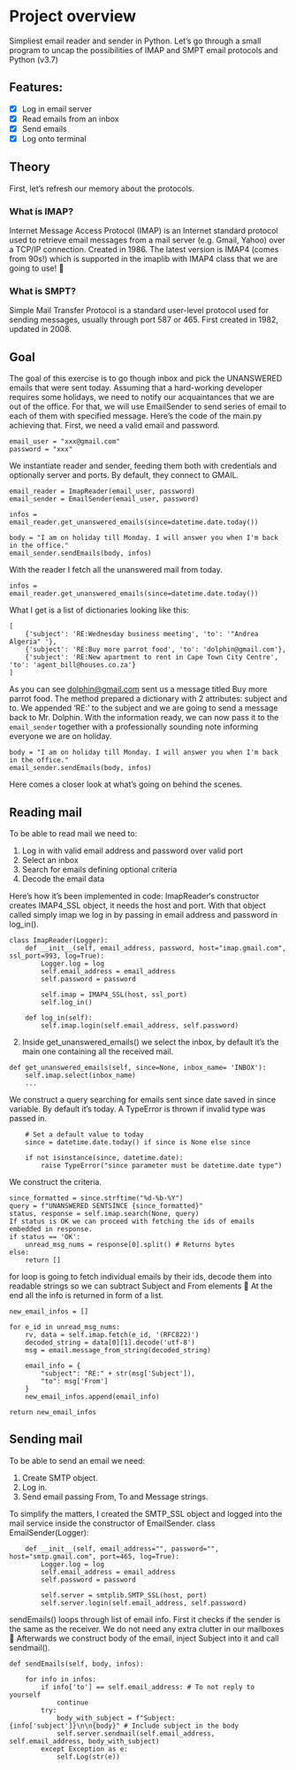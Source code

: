 # Project overview
Simpliest email reader and sender in Python.
Let’s go through a small program to uncap the possibilities of IMAP and SMPT email protocols and Python (v3.7)

## Features:
- [x] Log in email server
- [x] Read emails from an inbox
- [x] Send emails
- [x] Log onto terminal

## Theory
First, let’s refresh our memory about the protocols.
### What is IMAP?
Internet Message Access Protocol (IMAP) is an Internet standard protocol used to retrieve email messages from a mail server (e.g. Gmail, Yahoo) over a TCP/IP connection. Created in 1986. The latest version is IMAP4 (comes from 90s!) which is supported in the imaplib with IMAP4 class that we are going to use! 🙂
### What is SMPT?
Simple Mail Transfer Protocol is a standard user-level protocol used for sending messages, usually through port 587 or 465. First created in 1982, updated in 2008.

## Goal
The goal of this exercise is to go though inbox and pick the UNANSWERED emails that were sent today. Assuming that a hard-working developer requires some holidays, we need to notify our acquaintances that we are out of the office. For that, we will use EmailSender to send series of email to each of them with specified message.
Here’s the code of the main.py achieving that.
First, we need a valid email and password.
```
email_user = "xxx@gmail.com"
password = "xxx"
```
We instantiate reader and sender, feeding them both with credentials and optionally server and ports. By default, they connect to GMAIL.
```
email_reader = ImapReader(email_user, password)
email_sender = EmailSender(email_user, password)

infos = email_reader.get_unanswered_emails(since=datetime.date.today())

body = "I am on holiday till Monday. I will answer you when I'm back in the office."
email_sender.sendEmails(body, infos)
```

With the reader I fetch all the unanswered mail from today.
```
infos = email_reader.get_unanswered_emails(since=datetime.date.today())
```
What I get is a list of dictionaries looking like this:
```
[
	{'subject': 'RE:Wednesday business meeting', 'to': '"Andrea Algeria" '},
	{'subject': 'RE:Buy more parrot food', 'to': 'dolphin@gmail.com'},
	{'subject': 'RE:New apartment to rent in Cape Town City Centre', 'to': 'agent_bill@houses.co.za'}
]
```
As you can see dolphin@gmail.com sent us a message titled Buy more parrot food. The method prepared a dictionary with 2 attributes: subject and to. We appended ‘RE:’ to the subject and we are going to send a message back to Mr. Dolphin.
With the information ready, we can now pass it to the `email_sender` together with a professionally sounding note informing everyone we are on holiday.
```
body = "I am on holiday till Monday. I will answer you when I'm back in the office."
email_sender.sendEmails(body, infos)
```

Here comes a closer look at what’s going on behind the scenes.

## Reading mail
To be able to read mail we need to:
 1. Log in with valid email address and password over valid port
 2. Select an inbox
 3. Search for emails defining optional criteria
 4. Decode the email data
 
Here’s how it’s been implemented in code:
ImapReader‘s constructor creates IMAP4_SSL object, it needs the host and port. With that object called simply imap we log in by passing in email address and password in log_in().
```
class ImapReader(Logger):
    def __init__(self, email_address, password, host="imap.gmail.com", ssl_port=993, log=True):
        Logger.log = log
        self.email_address = email_address
        self.password = password

        self.imap = IMAP4_SSL(host, ssl_port)
        self.log_in()

    def log_in(self):
        self.imap.login(self.email_address, self.password)
```
2. Inside get_unanswered_emails() we select the inbox, by default it’s the main one containing all the received mail. 
```
def get_unanswered_emails(self, since=None, inbox_name= 'INBOX'):
    self.imap.select(inbox_name)
    ...
```
We construct a query searching for emails sent since date saved in since variable. By default it’s today. A TypeError is thrown if invalid type was passed in.
```
    # Set a default value to today
    since = datetime.date.today() if since is None else since

    if not isinstance(since, datetime.date):
        raise TypeError("since parameter must be datetime.date type")
```
We construct the criteria.
```
since_formatted = since.strftime("%d-%b-%Y")
query = f"UNANSWERED SENTSINCE {since_formatted}"
status, response = self.imap.search(None, query)
If status is OK we can proceed with fetching the ids of emails embedded in response.
if status == 'OK':
	unread_msg_nums = response[0].split() # Returns bytes
else:
	return []
```
for loop is going to fetch individual emails by their ids, decode them into readable strings so we can subtract Subject and From elements 🙂 At the end all the info is returned in form of a list.
```
new_email_infos = []

for e_id in unread_msg_nums:
    rv, data = self.imap.fetch(e_id, '(RFC822)')
    decoded_string = data[0][1].decode('utf-8')
    msg = email.message_from_string(decoded_string)

    email_info = {
        "subject": "RE:" + str(msg['Subject']),
        "to": msg['From']
    }
    new_email_infos.append(email_info)

return new_email_infos
```

## Sending mail
To be able to send an email we need:
 1. Create SMTP object.
 2. Log in.
 3. Send email passing From, To and Message strings.
 
To simplify the matters, I created the SMTP_SSL object and logged into the mail service inside the constructor of EmailSender.
class EmailSender(Logger):
```
    def __init__(self, email_address="", password="", host="smtp.gmail.com", port=465, log=True):
        Logger.log = log
        self.email_address = email_address
        self.password = password

        self.server = smtplib.SMTP_SSL(host, port)
        self.server.login(self.email_address, self.password)
```

sendEmails() loops through list of email info. First it checks if the sender is the same as the receiver. We do not need any extra clutter in our mailboxes 🙂 Afterwards we construct body of the email, inject Subject into it and call sendmail().

```
def sendEmails(self, body, infos):

    for info in infos:
        if info['to'] == self.email_address: # To not reply to yourself
            continue
        try:
            body_with_subject = f"Subject: {info['subject']}\n\n{body}" # Include subject in the body
            self.server.sendmail(self.email_address, self.email_address, body_with_subject)
        except Exception as e:
            self.Log(str(e))
```
